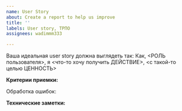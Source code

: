 ```yaml
---
name: User Story
about: Create a report to help us improve
title: ''
labels: User story, ТРПО
assignees: wadimmm333

---
```


Ваша идеальная user story должна выглядеть так:
Как, <РОЛЬ пользователя>, я <что-то хочу получить ДЕЙСТВИЕ>, <с такой-то целью ЦЕННОСТЬ>

**Критерии приемки:**

Обработка ошибок:

**Технические заметки:**
